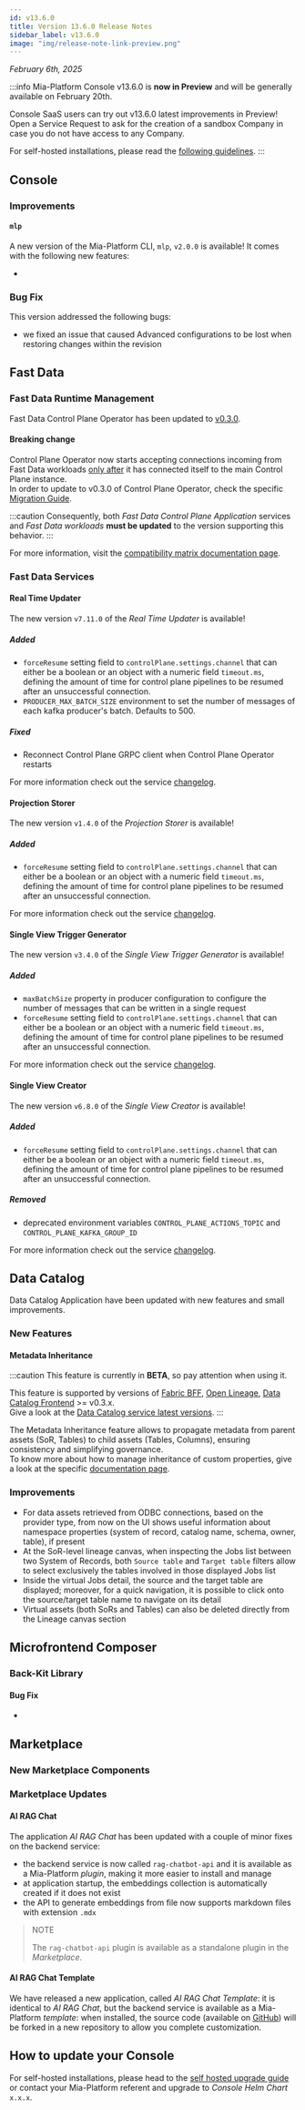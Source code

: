 ```yaml
---
id: v13.6.0
title: Version 13.6.0 Release Notes
sidebar_label: v13.6.0
image: "img/release-note-link-preview.png"
---
```


_February 6th, 2025_

:::info
Mia-Platform Console v13.6.0 is **now in Preview** and will be generally available on February 20th.

Console SaaS users can try out v13.6.0 latest improvements in Preview! Open a Service Request to ask for the creation of a sandbox Company in case you do not have access to any Company.

For self-hosted installations, please read the [following guidelines](#how-to-update-your-console).
:::

## Console

### Improvements

#### `mlp`

A new version of the Mia-Platform CLI, `mlp`, `v2.0.0` is available! It comes with the following new features:

* 

### Bug Fix

This version addressed the following bugs:

* we fixed an issue that caused Advanced configurations to be lost when restoring changes within the revision

## Fast Data

### Fast Data Runtime Management

Fast Data Control Plane Operator has been updated to [v0.3.0](/runtime_suite/fast-data-control-plane-operator/changelog.md).

#### Breaking change

Control Plane Operator now starts accepting connections incoming from Fast Data workloads <u>only after</u> it has connected itself to the main Control Plane instance.  
In order to update to v0.3.0 of Control Plane Operator, check the specific [Migration Guide](/fast_data/runtime_management/control_plane_operator.mdx#migration-guides).

:::caution
Consequently, both *Fast Data Control Plane Application* services and *Fast Data workloads* **must be updated** to the version supporting this behavior.
:::

For more information, visit the [compatibility matrix documentation page](/fast_data/runtime_management/compatibility_matrix.md#service-latest-versions).

### Fast Data Services

#### Real Time Updater

The new version `v7.11.0` of the _Real Time Updater_ is available!

##### Added

- `forceResume` setting field to `controlPlane.settings.channel` that can either be a boolean or an object with a numeric field `timeout.ms`, defining the amount of time for control plane pipelines to be resumed after an unsuccessful connection.
- `PRODUCER_MAX_BATCH_SIZE` environment to set the number of messages of each kafka producer's batch. Defaults to 500.

##### Fixed

- Reconnect Control Plane GRPC client when Control Plane Operator restarts

For more information check out the service [changelog](/runtime_suite/real-time-updater/changelog.md).

#### Projection Storer

The new version `v1.4.0` of the _Projection Storer_ is available!

##### Added

- `forceResume` setting field to `controlPlane.settings.channel` that can either be a boolean or an object with a numeric field `timeout.ms`, defining the amount of time for control plane pipelines to be resumed after an unsuccessful connection.

For more information check out the service [changelog](/runtime_suite/projection-storer/changelog.md).

#### Single View Trigger Generator

The new version `v3.4.0` of the _Single View Trigger Generator_ is available!

##### Added

- `maxBatchSize` property in producer configuration to configure the number of messages that can be written in a single request
- `forceResume` setting field to `controlPlane.settings.channel` that can either be a boolean or an object with a numeric field `timeout.ms`, defining the amount of time for control plane pipelines to be resumed after an unsuccessful connection.

For more information check out the service [changelog](/runtime_suite/single-view-trigger-generator/changelog.md).

#### Single View Creator

The new version `v6.8.0` of the _Single View Creator_ is available!

##### Added

- `forceResume` setting field to `controlPlane.settings.channel` that can either be a boolean or an object with a numeric field `timeout.ms`, defining the amount of time for control plane pipelines to be resumed after an unsuccessful connection.

##### Removed

- deprecated environment variables `CONTROL_PLANE_ACTIONS_TOPIC` and `CONTROL_PLANE_KAFKA_GROUP_ID`

For more information check out the service [changelog](/runtime_suite/single-view-creator/changelog.md).

## Data Catalog

Data Catalog Application have been updated with new features and small improvements.

### New Features

#### Metadata Inheritance

:::caution
This feature is currently in **BETA**, so pay attention when using it.  

This feature is supported by versions of [Fabric BFF](/data_catalog/data_catalog_fabric_bff.mdx), [Open Lineage](/data_catalog/data_catalog_open_lineage.mdx), [Data Catalog Frontend](/data_catalog/frontend/overview.mdx) >= v0.3.x.  
Give a look at the [Data Catalog service latest versions](/data_catalog/compatibility_matrix.md#service-latest-versions).
:::

The Metadata Inheritance feature allows to propagate metadata from parent assets (SoR, Tables) to child assets (Tables, Columns), ensuring consistency and simplifying governance.  
To know more about how to manage inheritance of custom properties, give a look at the specific [documentation page](/data_catalog/frontend/data_catalog_assets.mdx#metadata-inheritance).

### Improvements

- For data assets retrieved from ODBC connections, based on the provider type, from now on the UI shows useful information about namespace properties (system of record, catalog name, schema, owner, table), if present
- At the SoR-level lineage canvas, when inspecting the Jobs list between two System of Records, both `Source table` and `Target table` filters allow to select exclusively the tables involved in those displayed Jobs list
- Inside the virtual Jobs detail, the source and the target table are displayed; moreover, for a quick navigation, it is possible to click onto the source/target table name to navigate on its detail
- Virtual assets (both SoRs and Tables) can also be deleted directly from the Lineage canvas section

## Microfrontend Composer

### Back-Kit Library

#### Bug Fix

*

## Marketplace

### New Marketplace Components

#### 

### Marketplace Updates

#### AI RAG Chat

The application _AI RAG Chat_ has been updated with a couple of minor fixes on the backend service:

- the backend service is now called `rag-chatbot-api` and it is available as a Mia-Platform _plugin_, making it more easier to install and manage
- at application startup, the embeddings collection is automatically created if it does not exist
- the API to generate embeddings from file now supports markdown files with extension `.mdx`


> NOTE
>
> The `rag-chatbot-api` plugin is available as a standalone plugin in the _Marketplace_.

#### AI RAG Chat Template

We have released a new application, called _AI RAG Chat Template_: it is identical to _AI RAG Chat_, but the backend service is available as a Mia-Platform _template_: when installed, the source code (available on [GitHub](https://github.com/mia-platform/ai-rag-template)) will be forked in a new repository to allow you complete customization.

## How to update your Console

For self-hosted installations, please head to the [self hosted upgrade guide](/infrastructure/self-hosted/installation-chart/100_how-to-upgrade.md) or contact your Mia-Platform referent and upgrade to _Console Helm Chart_ `x.x.x`.
